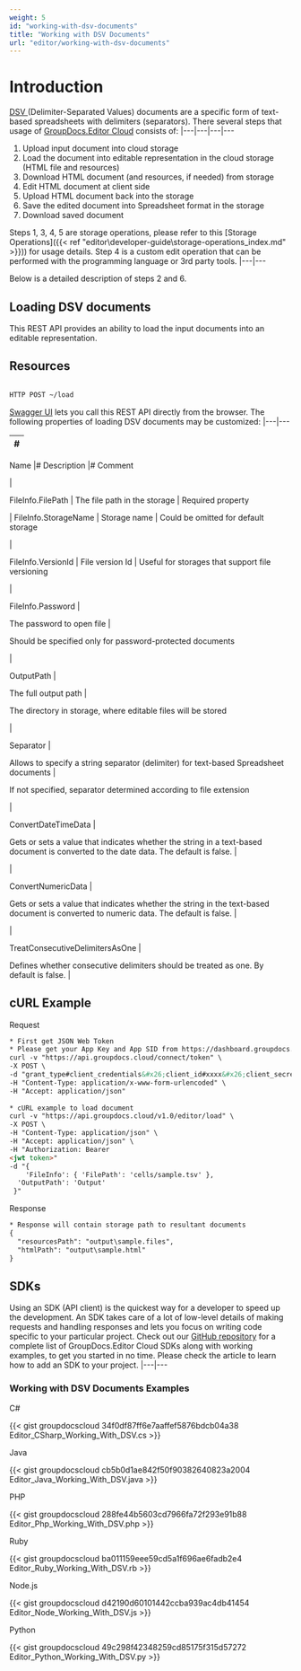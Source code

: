 ```yaml
---
weight: 5
id: "working-with-dsv-documents"
title: "Working with DSV Documents"
url: "editor/working-with-dsv-documents"
---
```






# Introduction #

[DSV ](https://wiki.fileformat.com/home/)(Delimiter-Separated Values) documents are a specific form of text-based spreadsheets with delimiters (separators). There several steps that usage of [GroupDocs.Editor Cloud](https://products.groupdocs.cloud/editor) consists of:
|---|---|---|---


1. Upload input document into cloud storage
1. Load the document into editable representation in the cloud storage (HTML file and resources)
1. Download HTML document (and resources, if needed) from storage
1. Edit HTML document at client side
1. Upload HTML document back into the storage
1. Save the edited document into Spreadsheet format in the storage
1. Download saved document

Steps 1, 3, 4, 5 are storage operations, please refer to this [Storage Operations]({{< ref "editor\developer-guide\storage-operations\_index.md" >}})) for usage details. Step 4 is a custom edit operation that can be performed with the programming language or 3rd party tools.
|---|---

Below is a detailed description of steps 2 and 6.

## Loading DSV documents ##

This REST API provides an ability to load the input documents into an editable representation.

## Resources ##

```html 

HTTP POST ~/load

 ```

[Swagger UI](https://apireference.groupdocs.cloud/editor/#/Edit) lets you call this REST API directly from the browser. The following properties of loading DSV documents may be customized:
|---|---

|#
|---
Name
|#
Description
|#
Comment

|

FileInfo.FilePath
|
The file path in the storage
|
Required property

|
FileInfo.StorageName
|
Storage name
|
Could be omitted for default storage

|

FileInfo.VersionId
|
File version Id
|
Useful for storages that support file versioning

|


FileInfo.Password
|

The password to open file
|

Should be specified only for password-protected documents

|


OutputPath
|

The full output path
|

The directory in storage, where editable files will be stored

|

Separator
|

Allows to specify a string separator (delimiter) for text-based Spreadsheet documents
|

 If not specified, separator determined according to file extension

|

ConvertDateTimeData
|

Gets or sets a value that indicates whether the string in a text-based document
is converted to the date data. The default is false.
|

 

|

ConvertNumericData
|

Gets or sets a value that indicates whether the string in the text-based document
is converted to numeric data. The default is false.
|

 

|

TreatConsecutiveDelimitersAsOne
|

Defines whether consecutive delimiters should be treated as one. By default is false.
|

 


## cURL Example ##



 


 Request

```html 
* First get JSON Web Token
* Please get your App Key and App SID from https://dashboard.groupdocs.cloud/#/apps. Kindly place App Key in "client_secret" and App SID in "client_id" argument.
curl -v "https://api.groupdocs.cloud/connect/token" \
-X POST \
-d "grant_type#client_credentials&#x26;client_id#xxxx&#x26;client_secret#xxxx" \
-H "Content-Type: application/x-www-form-urlencoded" \
-H "Accept: application/json"
 
* cURL example to load document
curl -v "https://api.groupdocs.cloud/v1.0/editor/load" \
-X POST \
-H "Content-Type: application/json" \
-H "Accept: application/json" \
-H "Authorization: Bearer 
<jwt token>"
-d "{
    'FileInfo': { 'FilePath': 'cells/sample.tsv' },
  'OutputPath': 'Output'
 }"
 ```


 Response

```html 
* Response will contain storage path to resultant documents
{
  "resourcesPath": "output\sample.files",
  "htmlPath": "output\sample.html"
}
 ```





## SDKs ##


Using an SDK (API client) is the quickest way for a developer to speed up the development. An SDK takes care of a lot of low-level details of making requests and handling responses and lets you focus on writing code specific to your particular project. Check out our [GitHub repository](https://github.com/groupdocs-editor-cloud) for a complete list of GroupDocs.Editor Cloud SDKs along with working examples, to get you started in no time. Please check the article to learn how to add an SDK to your project.
|---|---


### Working with DSV Documents Examples ###


 C#




{{< gist groupdocscloud 34f0df87ff6e7aaffef5876bdcb04a38 Editor_CSharp_Working_With_DSV.cs >}}





 Java




{{< gist groupdocscloud cb5b0d1ae842f50f90382640823a2004 Editor_Java_Working_With_DSV.java >}}





 PHP




{{< gist groupdocscloud 288fe44b5603cd7966fa72f293e91b88 Editor_Php_Working_With_DSV.php >}}





 Ruby




{{< gist groupdocscloud ba011159eee59cd5a1f696ae6fadb2e4 Editor_Ruby_Working_With_DSV.rb >}}





 Node.js




{{< gist groupdocscloud d42190d60101442ccba939ac4db41454 Editor_Node_Working_With_DSV.js >}}





 Python




{{< gist groupdocscloud 49c298f42348259cd85175f315d57272 Editor_Python_Working_With_DSV.py >}}




